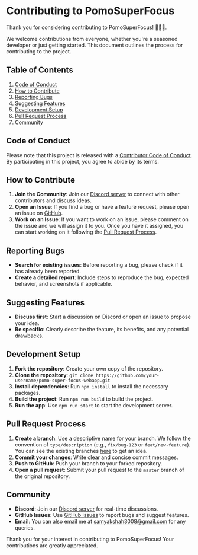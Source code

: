 # Contributing to PomoSuperFocus

Thank you for considering contributing to PomoSuperFocus! 💝😻🚀.

We welcome contributions from everyone, whether you're a seasoned developer or just getting started. This document outlines the process for contributing to the project.

## Table of Contents

1. [Code of Conduct](#code-of-conduct)
2. [How to Contribute](#how-to-contribute)
3. [Reporting Bugs](#reporting-bugs)
4. [Suggesting Features](#suggesting-features)
5. [Development Setup](#development-setup)
6. [Pull Request Process](#pull-request-process)
7. [Community](#community)

## Code of Conduct

Please note that this project is released with a [Contributor Code of Conduct](./CODE_OF_CONDUCT.md). By participating in this project, you agree to abide by its terms.

## How to Contribute

1. **Join the Community**: Join our [Discord server](https://discord.gg/HmprpsBb) to connect with other contributors and discuss ideas.
2. **Open an Issue**: If you find a bug or have a feature request, please open an issue on [GitHub](https://github.com/samyakshah3008/pomo-super-focus-webapp/issues).
3. **Work on an Issue**: If you want to work on an issue, please comment on the issue and we will assign it to you. Once you have it assigned, you can start working on it following the [Pull Request Process](#pull-request-process).

## Reporting Bugs

- **Search for existing issues**: Before reporting a bug, please check if it has already been reported.
- **Create a detailed report**: Include steps to reproduce the bug, expected behavior, and screenshots if applicable.

## Suggesting Features

- **Discuss first**: Start a discussion on Discord or open an issue to propose your idea.
- **Be specific**: Clearly describe the feature, its benefits, and any potential drawbacks.

## Development Setup

1. **Fork the repository**: Create your own copy of the repository.
2. **Clone the repository**: `git clone https://github.com/your-username/pomo-super-focus-webapp.git`
3. **Install dependencies**: Run `npm install` to install the necessary packages.
4. **Build the project**: Run `npm run build` to build the project.
5. **Run the app**: Use `npm run start` to start the development server.

## Pull Request Process

1. **Create a branch**: Use a descriptive name for your branch. We follow the convention of `type/description` (e.g., `fix/bug-123` or `feat/new-feature`). You can see the existing branches [here](https://github.com/samyakshah3008/pomo-super-focus-webapp/branches) to get an idea.
2. **Commit your changes**: Write clear and concise commit messages.
3. **Push to GitHub**: Push your branch to your forked repository.
4. **Open a pull request**: Submit your pull request to the `master` branch of the original repository.

## Community

- **Discord**: Join our [Discord server](https://discord.gg/HmprpsBb) for real-time discussions.
- **GitHub Issues**: Use [GitHub issues](https://github.com/samyakshah3008/pomo-super-focus-webapp/issues) to report bugs and suggest features.
- **Email**: You can also email me at [samyakshah3008@gmail.com](mailto:samyakshah3008@gmail.com) for any queries.

Thank you for your interest in contributing to PomoSuperFocus! Your contributions are greatly appreciated.
